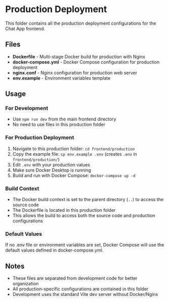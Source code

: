# Production Deployment

This folder contains all the production deployment configurations for the Chat App frontend.

## Files

- **Dockerfile** - Multi-stage Docker build for production with Nginx
- **docker-compose.yml** - Docker Compose configuration for production deployment
- **nginx.conf** - Nginx configuration for production web server
- **env.example** - Environment variables template


## Usage

### For Development
- Use `npm run dev` from the main frontend directory
- No need to use files in this production folder

### For Production Deployment

1. Navigate to this production folder: `cd frontend/production`
2. Copy the example file: `cp env.example .env` (creates `.env` in `frontend/production/`)
3. Edit `.env` with your production values
4. Make sure Docker Desktop is running
5. Build and run with Docker Compose: `docker-compose up -d`

### Build Context
- The Docker build context is set to the parent directory (`..`) to access the source code
- The Dockerfile is located in this production folder
- This allows the build to access both the source code and production configurations




### Default Values
If no .env file or environment variables are set, Docker Compose will use the default values defined in docker-compose.yml.

## Notes

- These files are separated from development code for better organization
- All production-specific configurations are contained in this folder
- Development uses the standard Vite dev server without Docker/Nginx
